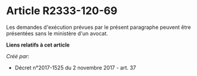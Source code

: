 # Article R2333-120-69

Les demandes d'exécution prévues par le présent paragraphe peuvent être présentées sans le ministère d'un avocat.

**Liens relatifs à cet article**

_Créé par_:

  - Décret n°2017-1525 du 2 novembre 2017 - art. 37

